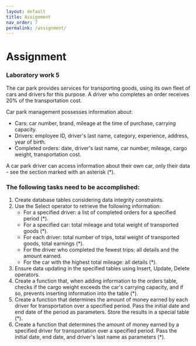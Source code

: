 ```yaml
---
layout: default
title: Assignment
nav_order: 7
permalink: /assignment/
---
```

# Assignment
### Laboratory work 5
The car park provides services for transporting goods, using its own fleet of cars and drivers for this purpose. A driver who completes an order receives 20% of the transportation cost.

Car park management possesses information about:
- Cars: car number, brand, mileage at the time of purchase, carrying capacity.
- Drivers: employee ID, driver's last name, category, experience, address, year of birth.
- Completed orders: date, driver's last name, car number, mileage, cargo weight, transportation cost.

A car park driver can access information about their own car, only their data - see the section marked with an asterisk (*).

### The following tasks need to be accomplished:
1. Create database tables considering data integrity constraints.
2. Use the Select operator to retrieve the following information:
   - For a specified driver: a list of completed orders for a specified period (*).
   - For a specified car: total mileage and total weight of transported goods (*).
   - For each driver: total number of trips, total weight of transported goods, total earnings (*).
   - For the driver who completed the fewest trips: all details and the amount earned.
   - For the car with the highest total mileage: all details (*).
3. Ensure data updating in the specified tables using Insert, Update, Delete operators.
4. Create a function that, when adding information to the orders table, checks if the cargo weight exceeds the car's carrying capacity, and if so, prevents inserting information into the table (*).
5. Create a function that determines the amount of money earned by each driver for transportation over a specified period. Pass the initial date and end date of the period as parameters. Store the results in a special table (*).
6. Create a function that determines the amount of money earned by a specified driver for transportation over a specified period. Pass the initial date, end date, and driver's last name as parameters (*).

